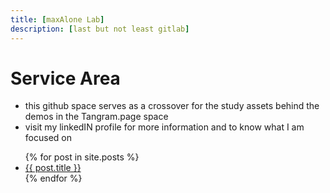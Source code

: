 ```yaml
---
title: [maxAlone Lab]
description: [last but not least gitlab]
---
```


# Service Area
* this github space serves as a crossover for the study assets behind the demos in the Tangram.page space
* visit my linkedIN profile for more information and to know what I am focused on
<ul>
  {% for post in site.posts %}
    <li>
      <a href="{{ post.url }}">{{ post.title }}</a>
    </li>
  {% endfor %}
</ul>